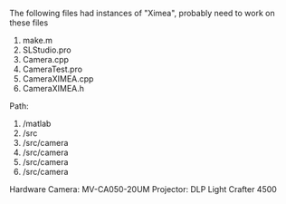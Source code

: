 The following files had instances of "Ximea", probably need to work on these files
1. make.m
2. SLStudio.pro
3. Camera.cpp
4. CameraTest.pro
5. CameraXIMEA.cpp
6. CameraXIMEA.h

Path:
1. /matlab
2. /src
3. /src/camera
4. /src/camera
5. /src/camera
6. /src/camera

Hardware
Camera:     MV-CA050-20UM
Projector:  DLP Light Crafter 4500